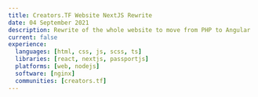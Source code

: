 ```yaml
---
title: Creators.TF Website NextJS Rewrite
date: 04 September 2021
description: Rewrite of the whole website to move from PHP to Angular
current: false
experience:
  languages: [html, css, js, scss, ts]
  libraries: [react, nextjs, passportjs]
  platforms: [web, nodejs]
  software: [nginx]
  communities: [creators.tf]
---
```

